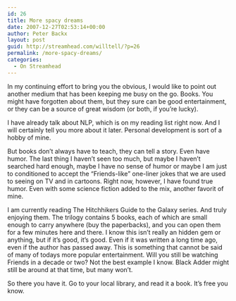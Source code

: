 ```yaml
---
id: 26
title: More spacy dreams
date: 2007-12-27T02:53:14+00:00
author: Peter Backx
layout: post
guid: http://streamhead.com/willtell/?p=26
permalink: /more-spacy-dreams/
categories:
  - On Streamhead
---
```

In my continuing effort to bring you the obvious, I would like to point out another medium that has been keeping me busy on the go. Books. You might have forgotten about them, but they sure can be good entertainment, or they can be a source of great wisdom (or both, if you&#8217;re lucky).

I have already talk about NLP, which is on my reading list right now. And I will certainly tell you more about it later. Personal development is sort of a hobby of mine.

But books don&#8217;t always have to teach, they can tell a story. Even have humor. The last thing I haven&#8217;t seen too much, but maybe I haven&#8217;t searched hard enough, maybe I have no sense of humor or maybe I am just to conditioned to accept the &#8220;Friends-like&#8221; one-liner jokes that we are used to seeing on TV and in cartoons. Right now, however, I have found true humor. Even with some science fiction added to the mix, another favorit of mine.

I am currently reading The Hitchhikers Guide to the Galaxy series. And truly enjoying them. The trilogy contains 5 books, each of which are small enough to carry anywhere (buy the paperbacks), and you can open them for a few minutes here and there. I know this isn&#8217;t really an hidden gem or anything, but if it&#8217;s good, it&#8217;s good. Even if it was written a long time ago, even if the author has passed away. This is something that cannot be said of many of todays more popular entertainment. Will you still be watching Friends in a decade or two? Not the best example I know. Black Adder might still be around at that time, but many won&#8217;t.

So there you have it. Go to your local library, and read it a book. It&#8217;s free you know.



<!-- AddThis Advanced Settings generic via filter on the_content -->

<!-- AddThis Share Buttons generic via filter on the_content -->